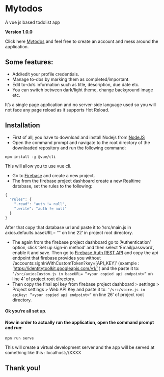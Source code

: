 # Mytodos
A vue js based todolist app

**Version 1.0.0**

Click here [Mytodos](https://mytodos-7797f.firebaseapp.com/) and feel free to create an account and mess around the application.

## Some features: 
-	Add/edit your profile credentials.
-	Manage to-dos by marking them as completed/important.
-	Edit to-do’s information such as title, description, due date etc.
-	You can switch between dark/light theme, change background image etc.

It’s a single page application and no server-side language used so you will not face any page reload as it supports Hot Reload.

## Installation
-	First of all, you have to download and install Nodejs from [NodeJS](https://nodejs.org/en/)
-	Open the command prompt and navigate to the root directory of the downloaded repository and run the following command:
```
npm install -g @vue/cli
```
This will allow you to use vue cli.
-	Go to [Firebase](https://firebase.google.com/) and create a new project.
-	The from the firebase project dashboard create a new Realtime database, set the rules to the following:
```javascript
{
  "rules": {
    ".read": "auth != null",
    ".write": "auth != null"
  }
}
```
After that copy that database url and paste it to ‘/src/main.js in axios.defaults.baseURL= “<your copied url>” on line 22’ in project root directory.
-	The again from the firebase project dashboard go to ‘Authentication’ option, click ‘Set up sign-in method’ and then select ‘Email/password’, enable it and save.
Then go to [Firebase Auth REST API](https://firebase.google.com/docs/reference/rest/auth) and copy the api endpoint that firebase provides you without ‘/accounts:signInWithCustomToken?key=[API_KEY]’ (example : ‘https://identitytoolkit.googleapis.com/v1/’ ) and the paste it to: ` ‘/src/axiosCustom.js in baseURL= “<your copied api endpoint>” ` on line 4’ of project root directory.
-	Then copy the final api key from firebase project dashboard > settings > Project settings > Web API Key and paste it to: ` ‘/src/store.js in apiKey: “<your copied api endpoint>” ` on line 26’ of project root directory.

#### Ok you’re all set up.

#### Now in order to actually run the application, open the command prompt and run:
```
npm run serve
```
This will create a virtual development server and the app will be served at something like this : localhost://XXXX

## Thank you!







